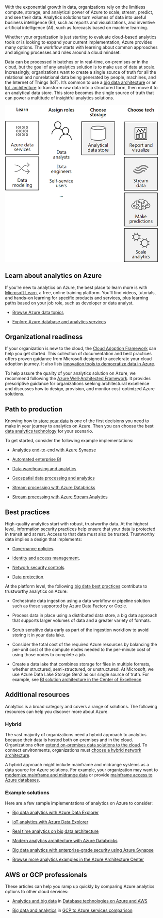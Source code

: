 With the exponential growth in data, organizations rely on the limitless
compute, storage, and analytical power of Azure to scale, stream, predict, and
see their data. Analytics solutions turn volumes of data into useful business
intelligence (BI), such as reports and visualizations, and inventive artificial
intelligence (AI), such as forecasts based on machine learning.

Whether your organization is just starting to evaluate cloud-based analytics
tools or is looking to expand your current implementation, Azure provides many
options. The workflow starts with learning about common approaches and aligning
processes and roles around a cloud mindset.

Data can be processed in batches or in real-time, on-premises or in the cloud,
but the goal of any analytics solution is to make use of data at scale.
Increasingly, organizations want to create a single source of truth for all the
relational and nonrelational data being generated by people, machines, and the
Internet of Things (IoT). It’s common to use a [big data
architecture](/azure/architecture/guide/architecture-styles/big-data)
or an [IoT
architecture](/azure/architecture/guide/architecture-styles/big-data#iot-architecture)
to transform raw data into a structured form, then move it to an analytical data
store. This store becomes the single source of truth that can power a multitude
of insightful analytics solutions.

![The solution journey for analytics on Azure starts with learning and assigning roles. Next, choose a storage solution and an Azure BI or AI technology for the workload.](../media/analytics-get-started-diagram.png)

## Learn about analytics on Azure

If you're new to analytics on Azure, the best place to learn more is with
[Microsoft Learn](https://aka.ms/learn), a free, online training platform.
You’ll find videos, tutorials, and hands-on learning for specific products and
services, plus learning paths based on your job role, such as developer or data
analyst.

-   [Browse Azure data
    topics](/learn/browse/?products=azure&filter-products=data&terms=data)

-   [Explore Azure database and analytics
    services](/learn/modules/azure-database-fundamentals/)

## Organizational readiness 

If your organization is new to the cloud, the [Cloud Adoption
Framework](/azure/cloud-adoption-framework/) can
help you get started. This collection of documentation and best practices offers
proven guidance from Microsoft designed to accelerate your cloud adoption
journey. It also lists [innovation tools to democratize data in
Azure](/azure/cloud-adoption-framework/innovate/best-practices/data).

To help assure the quality of your analytics solution on Azure, we recommend
following the [Azure Well-Architected
Framework](/azure/architecture/framework/). It
provides prescriptive guidance for organizations seeking architectural
excellence and discusses how to design, provision, and monitor cost-optimized
Azure solutions.

## Path to production

Knowing how to [store your
data](/azure/architecture/data-guide/technology-choices/analytical-data-stores)
is one of the first decisions you need to make in your journey to analytics on
Azure. Then you can choose the best [data analytics
technology](/azure/architecture/data-guide/technology-choices/analysis-visualizations-reporting)
for your scenario.

To get started, consider the following example implementations:

-   [Analytics end-to-end with Azure
    Synapse](/azure/architecture/example-scenario/dataplate2e/data-platform-end-to-end)

-   [Automated enterprise
    BI](/azure/architecture/reference-architectures/data/enterprise-bi-adf)

-   [Data warehousing and
    analytics](/azure/architecture/example-scenario/data/data-warehouse)

-   [Geospatial data processing and
    analytics](/azure/architecture/example-scenario/data/geospatial-data-processing-analytics-azure)

-   [Stream processing with Azure
    Databricks](/azure/architecture/reference-architectures/data/stream-processing-databricks)

-   [Stream processing with Azure Stream
    Analytics](/azure/architecture/reference-architectures/data/stream-processing-stream-analytics)

## Best practices

High-quality analytics start with robust, trustworthy data. At the highest
level, [information
security](/azure/architecture/framework/security/overview)
practices help ensure that your data is protected in transit and at rest. Access
to that data must also be trusted. Trustworthy data implies a design that
implements:

-   [Governance
    policies](/azure/architecture/framework/security/design-governance).

-   [Identity and access
    management](/azure/architecture/framework/security/design-identity).

-   [Network security
    controls](/azure/architecture/framework/security/design-network).

-   [Data
    protection](/azure/architecture/framework/security/design-storage).

At the platform level, the following [big data best
practices](/azure/architecture/guide/architecture-styles/big-data#best-practices)
contribute to trustworthy analytics on Azure:

-   Orchestrate data ingestion using a data workflow or pipeline solution such
    as those supported by Azure Data Factory or Oozie.

-   Process data in place using a distributed data store, a big data approach
    that supports larger volumes of data and a greater variety of formats.

-   Scrub sensitive data early as part of the ingestion workflow to avoid
    storing it in your data lake.

-   Consider the total cost of the required Azure resources by balancing the
    per-unit cost of the compute nodes needed to the per-minute cost of using
    those nodes to complete a job.

-   Create a data lake that combines storage for files in multiple formats,
    whether structured, semi-structured, or unstructured. At Microsoft, we use
    Azure Data Lake Storage Gen2 as our single source of truth. For example, see
    [BI solution architecture in the Center of
    Excellence](/power-bi/guidance/center-of-excellence-business-intelligence-solution-architecture).

## Additional resources

Analytics is a broad category and covers a range of solutions. The following
resources can help you discover more about Azure.

### Hybrid

The vast majority of organizations need a hybrid approach to analytics because
their data is hosted both on-premises and in the cloud. Organizations often
[extend on-premises data solutions to the
cloud](/azure/architecture/data-guide/scenarios/hybrid-on-premises-and-cloud).
To connect environments, organizations must [choose a hybrid network
architecture](/azure/architecture/reference-architectures/hybrid-networking/).

A hybrid approach might include mainframe and midrange systems as a data source
for Azure solutions. For example, your organization may want to [modernize
mainframe and midrange
data](/azure/architecture/reference-architectures/migration/modernize-mainframe-data-to-azure)
or provide [mainframe access to Azure
databases](/azure/architecture/solution-ideas/articles/mainframe-access-azure-databases).

### Example solutions

Here are a few sample implementations of analytics on Azure to consider:

-   [Big data analytics with Azure Data
    Explorer](/azure/architecture/solution-ideas/articles/big-data-azure-data-explorer)

-   [IoT analytics with Azure Data
    Explorer](/azure/architecture/solution-ideas/articles/iot-azure-data-explorer)

-   [Real time analytics on big data
    architecture](/azure/architecture/solution-ideas/articles/real-time-analytics)

-   [Modern analytics architecture with Azure
    Databricks](/azure/architecture/solution-ideas/articles/azure-databricks-modern-analytics-architecture)

-   [Big data analytics with enterprise-grade security using Azure
    Synapse](/azure/architecture/solution-ideas/articles/big-data-analytics-enterprise-grade-security)

-   [Browse more analytics examples in the Azure Architecture
    Center](/azure/architecture/browse/?azure_categories=analytics)

## AWS or GCP professionals

These articles can help you ramp up quickly by comparing Azure analytics options
to other cloud services:

-   [Analytics and big
    data](/azure/architecture/aws-professional/databases#analytics-and-big-data)
    in [Database technologies on Azure and
    AWS](/azure/architecture/aws-professional/databases)

-   [Big data and
    analytics](/azure/architecture/gcp-professional/services#big-data-and-analytics)
    in [GCP to Azure services
    comparison](/azure/architecture/gcp-professional/services)
